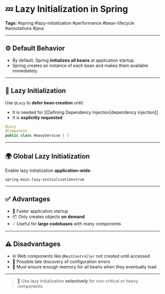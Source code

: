 # 💤 Lazy Initialization in Spring  
**Tags:** #spring #lazy-initialization #performance #bean-lifecycle #annotations #java 

---

## ⚙️ Default Behavior

- By default, Spring **initializes all beans** at application startup.
- Spring creates an instance of each bean and makes them available immediately.

---

## 🧠 Lazy Initialization

Use `@Lazy` to **defer bean creation** until:

- It is needed for [[Defining Dependency Injection|dependency injection]]
- It is **explicitly requested**

```java
@Lazy
@Component
public class HeavyService { }
```

---

## 🌍 Global Lazy Initialization

Enable lazy initialization **application-wide**:

```properties
spring.main.lazy-initialization=true
```

---

## ✅ Advantages

- 🚀 Faster application startup
- 📦 Only creates objects **on demand**
- 💡 Useful for **large codebases** with many components

---

## ⚠️ Disadvantages

- 🌐 Web components like `@RestController` not created until accessed
- 🧪 Possible late discovery of configuration errors
- 🧠 Must ensure enough memory for all beans when they eventually load

---

> 🧩 Use lazy initialization **selectively** for non-critical or heavy components
